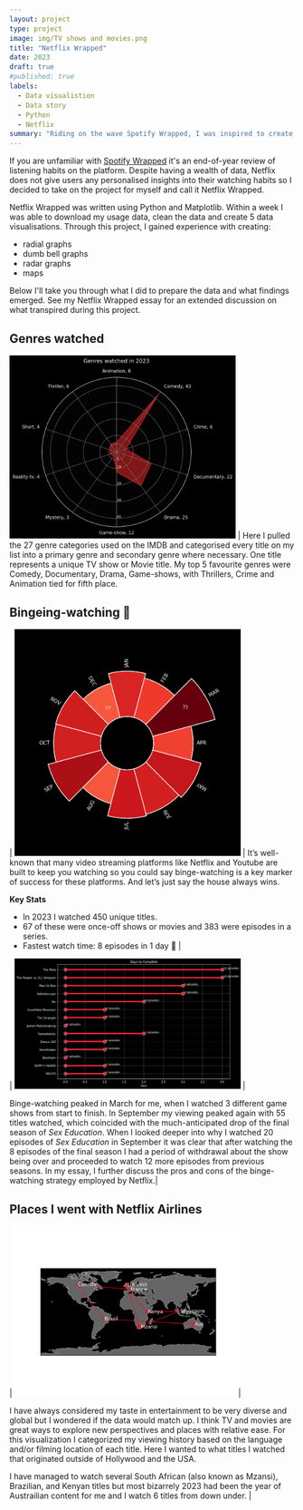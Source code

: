 ```yaml
---
layout: project
type: project
image: img/TV shows and movies.png
title: "Netflix Wrapped"
date: 2023
draft: true
#published: true
labels:
  - Data visualistion
  - Data story
  - Python
  - Netflix
summary: "Riding on the wave Spotify Wrapped, I was inspired to create 5 data visualisations which summarise my Netflix watching habits for 2023."
---
```

If you are unfamiliar with [Spotify Wrapped](https://en.wikipedia.org/wiki/Spotify_Wrapped) it's an end-of-year review of listening habits on the platform. Despite having a wealth of data, Netflix does not give users any personalised insights into their watching habits so I decided to take on the project for myself and call it Netflix Wrapped.

Netflix Wrapped was written using Python and Matplotlib. Within a week I was able to download my usage data, clean the data and create 5 data visualisations. Through this project, I gained experience with creating:
* radial graphs
* dumb bell graphs
* radar graphs
* maps

Below I'll take you through what I did to prepare the data and what findings emerged. See my Netflix Wrapped essay for an extended discussion on what transpired during this project.

## Genres watched

<img width="400px" class="rounded float-start pe-4" src="../img/netflix_genres.png"> | Here I pulled the 27 genre categories used on the IMDB and categorised every title on my list into a primary genre and secondary genre where necessary. One title represents a unique TV show or Movie title.
My top 5 favourite genres were Comedy, Documentary, Drama, Game-shows, with Thrillers, Crime and Animation tied for fifth place. 



## Bingeing-watching 🍿

| <img width="400px" class="rounded float-start pe-4" 
  src="../img/netflix_radial_plot.png"> | It’s well-known that many video streaming platforms like Netflix and Youtube are built to keep you watching so you could say binge-watching is a key marker of success for these platforms. And let’s just say the house always wins.

**Key Stats**
- In 2023 I watched 450 unique titles. 
- 67 of these were once-off shows or movies and 383 were episodes in a series.
- Fastest watch time: 8 episodes in 1 day 🏁 |

| <img width="400px" 
     class="rounded float-start pe-4" 
     src="../img/netflix_fastest.png"> |

Binge-watching peaked in March for me, when I watched 3 different game shows from start to finish. In September my viewing peaked again with 55 titles watched, which coincided with the much-anticipated drop of the final season of _Sex Education_. When I looked deeper into why I watched 20 episodes of _Sex Education_ in September it was clear that after watching the 8 episodes of the final season I had a period of withdrawal about the show being over and proceeded to watch 12 more episodes from previous seasons. In my essay, I further discuss the pros and cons of the binge-watching strategy employed by Netflix.|

## Places I went with Netflix Airlines 

|<img width="400px" 
     class="rounded float-start pe-4" 
     src="../img/netflix_map (1).png">|
     
I have always considered my taste in entertainment to be very diverse and global but I wondered if the data would match up. I think TV and movies are great ways to explore new perspectives and places with relative ease. For this visualization I categorized my viewing history based on the language and/or filming location of each title. Here I wanted to what titles I watched that originated outside of Hollywood and the USA.

I have managed to watch several South African (also known as Mzansi), Brazilian, and Kenyan titles but most bizarrely 2023 had been the year of Austrailian content for me and I watch 6 titles from down under. |


